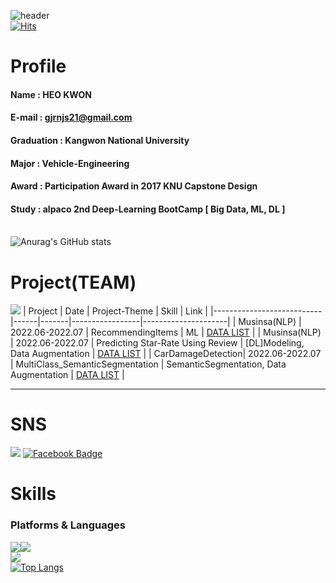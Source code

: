 <!--
**heokwon/heokwon** is a ✨ _special_ ✨ repository because its `README.md` (this file) appears on your GitHub profile.

Here are some ideas to get you started:

- 🔭 I’m currently working on ...
- 🌱 I’m currently learning ...
- 👯 I’m looking to collaborate on ...
- 🤔 I’m looking for help with ...
- 💬 Ask me about ...
- 📫 How to reach me: ...
- 😄 Pronouns: ...
- ⚡ Fun fact: ...
-->
![header](https://capsule-render.vercel.app/api?type=waving&color=timeGradient&height=200&section=header&text=HeoKwon%20Github&fontSize=90)
<br>[![Hits](https://hits.seeyoufarm.com/api/count/incr/badge.svg?url=https%3A%2F%2Fgithub.com%2Fheokwon%2Fhit-counter&count_bg=%23141414&title_bg=%237828CA&icon=hey.svg&icon_color=%23F0F0F0&title=visitors&edge_flat=false)](https://hits.seeyoufarm.com)
# Profile
#### **Name** : HEO KWON
#### **E-mail** : gjrnjs21@gmail.com
#### **Graduation** : Kangwon National University
#### **Major** : Vehicle-Engineering
#### **Award** : Participation Award in 2017 KNU Capstone Design
#### **Study** : alpaco 2nd Deep-Learning BootCamp [ Big Data, ML, DL ]
<br>![Anurag's GitHub stats](https://github-readme-stats.vercel.app/api?username=heokwon&show_icons=true&theme=radical)
# Project(TEAM)
<a href="https://vintage-settee-4e4.notion.site/CODEnter-a97cd4c7b9694816a444f814b29170ca"><img src="https://img.shields.io/badge/NOTION-383838?style=flat-square&logo=NOTION&logoColor=white"/></a>
| Project  | Date | Project-Theme | Skill | Link |
|---------------------------|------|-------|-----------------|---------------------|
| Musinsa(NLP) | 2022.06-2022.07 | RecommendingItems | ML | [DATA LIST](https://) |
| Musinsa(NLP) | 2022.06-2022.07 | Predicting Star-Rate Using Review | [DL]Modeling, Data Augmentation | [DATA LIST](https://) |
| CarDamageDetection| 2022.06-2022.07 | MultiClass_SemanticSegmentation | SemanticSegmentation, Data Augmentation | [DATA LIST](https://) |

<hr>

# SNS
<a href="https://www.instagram.com/hukkwon/"><img src="https://img.shields.io/badge/Instagram-B00DD8?style=flat-       square&logo=Instagram&logoColor=white"/></a>
[![Facebook Badge](https://img.shields.io/badge/facebook-1877f2?style=flat-square&logo=facebook&logoColor=white&link=https://www.facebook.com/heo.kwon.3)](https://www.facebook.com/heo.kwon.3)

# Skills
### Platforms & Languages
<img src="https://img.shields.io/badge/Google Colab-F9AB00?style=for-the-badge&logo=Google Colab&logoColor=white"><img src="https://img.shields.io/badge/Visual Studio Code-007ACC?style=for-the-badge&logo=Visual Studio Code&logoColor=white">
<br><img src="https://img.shields.io/badge/Python-3776AB?style=for-the-badge&logo=Python&logoColor=white">
<br>[![Top Langs](https://github-readme-stats.vercel.app/api/top-langs/?username=heokwon)](https://github.com/heokwon/github-readme-stats)
